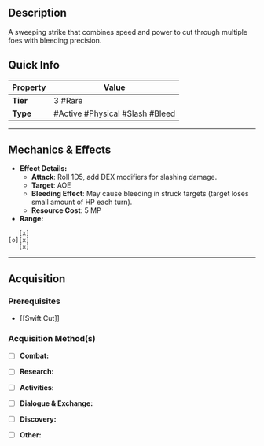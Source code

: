 ## Description
 A sweeping strike that combines speed and power to cut through multiple foes with bleeding precision.

## Quick Info
| Property | Value                              |
| -------- | ---------------------------------- |
| **Tier** | 3 #Rare                            |
| **Type** | #Active #Physical #Slash #Bleed    |

---

## Mechanics & Effects
- **Effect Details:**
    - **Attack**: Roll 1D5, add DEX modifiers for slashing damage.
    - **Target**: AOE
    - **Bleeding Effect**: May cause bleeding in struck targets (target loses small amount of HP each turn).
    - **Resource Cost**: 5 MP
- **Range:**
```
   [x]
[o][x]
   [x]
```

---

## Acquisition
### Prerequisites
- [[Swift Cut]] 

### Acquisition Method(s)
- [ ] **Combat:** 
- [ ] **Research:** 
- [ ] **Activities:** 
- [ ] **Dialogue & Exchange:** 
- [ ] **Discovery:** 
- [ ] **Other:** 


